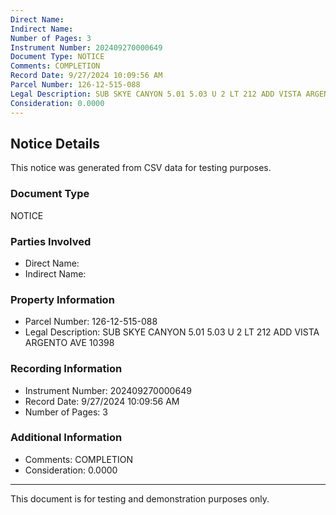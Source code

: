 ```yaml
---
Direct Name: 
Indirect Name: 
Number of Pages: 3
Instrument Number: 202409270000649
Document Type: NOTICE
Comments: COMPLETION
Record Date: 9/27/2024 10:09:56 AM
Parcel Number: 126-12-515-088
Legal Description: SUB SKYE CANYON 5.01 5.03 U 2 LT 212 ADD VISTA ARGENTO AVE 10398
Consideration: 0.0000
---
```


## Notice Details

This notice was generated from CSV data for testing purposes.

### Document Type
NOTICE

### Parties Involved
- Direct Name: 
- Indirect Name: 

### Property Information
- Parcel Number: 126-12-515-088
- Legal Description: SUB SKYE CANYON 5.01 5.03 U 2 LT 212 ADD VISTA ARGENTO AVE 10398

### Recording Information
- Instrument Number: 202409270000649
- Record Date: 9/27/2024 10:09:56 AM
- Number of Pages: 3

### Additional Information
- Comments: COMPLETION
- Consideration: 0.0000

---

This document is for testing and demonstration purposes only.
